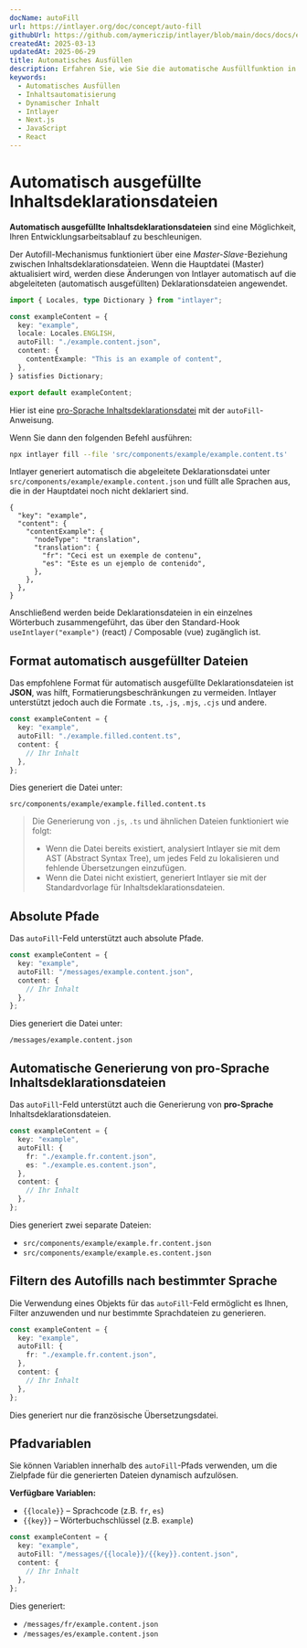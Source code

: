 ```yaml
---
docName: autoFill
url: https://intlayer.org/doc/concept/auto-fill
githubUrl: https://github.com/aymericzip/intlayer/blob/main/docs/docs/en/autoFill.md
createdAt: 2025-03-13
updatedAt: 2025-06-29
title: Automatisches Ausfüllen
description: Erfahren Sie, wie Sie die automatische Ausfüllfunktion in Intlayer nutzen können, um Inhalte basierend auf vordefinierten Mustern automatisch zu füllen. Folgen Sie dieser Dokumentation, um Auto-Fill-Funktionen effizient in Ihr Projekt zu integrieren.
keywords:
  - Automatisches Ausfüllen
  - Inhaltsautomatisierung
  - Dynamischer Inhalt
  - Intlayer
  - Next.js
  - JavaScript
  - React
---
```


# Automatisch ausgefüllte Inhaltsdeklarationsdateien

**Automatisch ausgefüllte Inhaltsdeklarationsdateien** sind eine Möglichkeit, Ihren Entwicklungsarbeitsablauf zu beschleunigen.

Der Autofill-Mechanismus funktioniert über eine _Master-Slave_-Beziehung zwischen Inhaltsdeklarationsdateien. Wenn die Hauptdatei (Master) aktualisiert wird, werden diese Änderungen von Intlayer automatisch auf die abgeleiteten (automatisch ausgefüllten) Deklarationsdateien angewendet.

```ts fileName="src/components/example/example.content.ts"
import { Locales, type Dictionary } from "intlayer";

const exampleContent = {
  key: "example",
  locale: Locales.ENGLISH,
  autoFill: "./example.content.json",
  content: {
    contentExample: "This is an example of content",
  },
} satisfies Dictionary;

export default exampleContent;
```

Hier ist eine [pro-Sprache Inhaltsdeklarationsdatei](https://github.com/aymericzip/intlayer/blob/main/docs/docs/de/per_locale_file.md) mit der `autoFill`-Anweisung.

Wenn Sie dann den folgenden Befehl ausführen:

```bash
npx intlayer fill --file 'src/components/example/example.content.ts'
```

Intlayer generiert automatisch die abgeleitete Deklarationsdatei unter `src/components/example/example.content.json` und füllt alle Sprachen aus, die in der Hauptdatei noch nicht deklariert sind.

```json5 fileName="src/components/example/example.content.json"
{
  "key": "example",
  "content": {
    "contentExample": {
      "nodeType": "translation",
      "translation": {
        "fr": "Ceci est un exemple de contenu",
        "es": "Este es un ejemplo de contenido",
      },
    },
  },
}
```

Anschließend werden beide Deklarationsdateien in ein einzelnes Wörterbuch zusammengeführt, das über den Standard-Hook `useIntlayer("example")` (react) / Composable (vue) zugänglich ist.

## Format automatisch ausgefüllter Dateien

Das empfohlene Format für automatisch ausgefüllte Deklarationsdateien ist **JSON**, was hilft, Formatierungsbeschränkungen zu vermeiden. Intlayer unterstützt jedoch auch die Formate `.ts`, `.js`, `.mjs`, `.cjs` und andere.

```ts fileName="src/components/example/example.content.ts"
const exampleContent = {
  key: "example",
  autoFill: "./example.filled.content.ts",
  content: {
    // Ihr Inhalt
  },
};
```

Dies generiert die Datei unter:

```
src/components/example/example.filled.content.ts
```

> Die Generierung von `.js`, `.ts` und ähnlichen Dateien funktioniert wie folgt:
>
> - Wenn die Datei bereits existiert, analysiert Intlayer sie mit dem AST (Abstract Syntax Tree), um jedes Feld zu lokalisieren und fehlende Übersetzungen einzufügen.
> - Wenn die Datei nicht existiert, generiert Intlayer sie mit der Standardvorlage für Inhaltsdeklarationsdateien.

## Absolute Pfade

Das `autoFill`-Feld unterstützt auch absolute Pfade.

```ts fileName="src/components/example/example.content.ts"
const exampleContent = {
  key: "example",
  autoFill: "/messages/example.content.json",
  content: {
    // Ihr Inhalt
  },
};
```

Dies generiert die Datei unter:

```
/messages/example.content.json
```

## Automatische Generierung von pro-Sprache Inhaltsdeklarationsdateien

Das `autoFill`-Feld unterstützt auch die Generierung von **pro-Sprache** Inhaltsdeklarationsdateien.

```ts fileName="src/components/example/example.content.ts"
const exampleContent = {
  key: "example",
  autoFill: {
    fr: "./example.fr.content.json",
    es: "./example.es.content.json",
  },
  content: {
    // Ihr Inhalt
  },
};
```

Dies generiert zwei separate Dateien:

- `src/components/example/example.fr.content.json`
- `src/components/example/example.es.content.json`

## Filtern des Autofills nach bestimmter Sprache

Die Verwendung eines Objekts für das `autoFill`-Feld ermöglicht es Ihnen, Filter anzuwenden und nur bestimmte Sprachdateien zu generieren.

```ts fileName="src/components/example/example.content.ts"
const exampleContent = {
  key: "example",
  autoFill: {
    fr: "./example.fr.content.json",
  },
  content: {
    // Ihr Inhalt
  },
};
```

Dies generiert nur die französische Übersetzungsdatei.

## Pfadvariablen

Sie können Variablen innerhalb des `autoFill`-Pfads verwenden, um die Zielpfade für die generierten Dateien dynamisch aufzulösen.

**Verfügbare Variablen:**

- `{{locale}}` – Sprachcode (z.B. `fr`, `es`)
- `{{key}}` – Wörterbuchschlüssel (z.B. `example`)

```ts fileName="src/components/example/example.content.ts"
const exampleContent = {
  key: "example",
  autoFill: "/messages/{{locale}}/{{key}}.content.json",
  content: {
    // Ihr Inhalt
  },
};
```

Dies generiert:

- `/messages/fr/example.content.json`
- `/messages/es/example.content.json`
